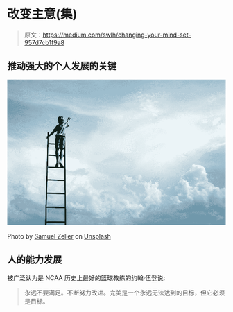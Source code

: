 # 改变主意(集)

> 原文：<https://medium.com/swlh/changing-your-mind-set-957d7cb1f9a8>

## 推动强大的个人发展的关键

![](img/7b121ecc1f5bc8a300c61c5e875ec26e.png)

Photo by [Samuel Zeller](https://unsplash.com/photos/rk_Zz3b7G2Y?utm_source=unsplash&utm_medium=referral&utm_content=creditCopyText) on [Unsplash](https://unsplash.com/search/photos/success?utm_source=unsplash&utm_medium=referral&utm_content=creditCopyText)

## 人的能力发展

被广泛认为是 NCAA 历史上最好的篮球教练的约翰·伍登说:

> 永远不要满足。不断努力改进。完美是一个永远无法达到的目标，但它必须是目标。